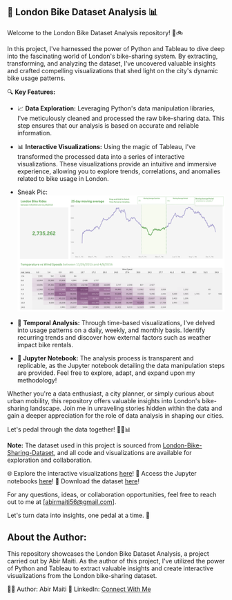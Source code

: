 ## 🚴 London Bike Dataset Analysis 📊

Welcome to the London Bike Dataset Analysis repository! 🌆🚲

In this project, I've harnessed the power of Python and Tableau to dive deep into the fascinating world of London's bike-sharing system. By extracting, transforming, and analyzing the dataset, I've uncovered valuable insights and crafted compelling visualizations that shed light on the city's dynamic bike usage patterns.

🔍 **Key Features:**
- 📈 **Data Exploration:** Leveraging Python's data manipulation libraries, I've meticulously cleaned and processed the raw bike-sharing data. This step ensures that our analysis is based on accurate and reliable information.

- 📊 **Interactive Visualizations:** Using the magic of Tableau, I've transformed the processed data into a series of interactive visualizations. These visualizations provide an intuitive and immersive experience, allowing you to explore trends, correlations, and anomalies related to bike usage in London.
- Sneak Pic: ![Dashboard Image](https://github.com/Abirgit44/London_Bike_Dataset_Analysis/blob/main/London%20Bike%20Rides%20Dashboard.png)

- 📅 **Temporal Analysis:** Through time-based visualizations, I've delved into usage patterns on a daily, weekly, and monthly basis. Identify recurring trends and discover how external factors such as weather impact bike rentals.

- 📝 **Jupyter Notebook:** The analysis process is transparent and replicable, as the Jupyter notebook detailing the data manipulation steps are provided. Feel free to explore, adapt, and expand upon my methodology!

Whether you're a data enthusiast, a city planner, or simply curious about urban mobility, this repository offers valuable insights into London's bike-sharing landscape. Join me in unraveling stories hidden within the data and gain a deeper appreciation for the role of data analysis in shaping our cities.

Let's pedal through the data together! 🚴‍♂️📊

**Note:** The dataset used in this project is sourced from [London-Bike-Sharing-Dataset](https://www.kaggle.com/datasets/hmavrodiev/london-bike-sharing-dataset), and all code and visualizations are available for exploration and collaboration.

🌐 Explore the interactive visualizations [here](https://public.tableau.com/app/profile/abir.maiti/viz/Bike_Analysis_Visualizations/LondonBikeRidesDashboard)!
📔 Access the Jupyter notebooks [here](https://github.com/Abirgit44/London_Bike_Dataset_Analysis/blob/main/London_Bike_Sharing_Analysis.ipynb)!
📁 Download the dataset [here](https://github.com/Abirgit44/London_Bike_Dataset_Analysis/blob/main/london_bikes_output.xlsx)!

For any questions, ideas, or collaboration opportunities, feel free to reach out to me at [abirmaiti56@gmail.com].

Let's turn data into insights, one pedal at a time. 🚀

## About the Author:
This repository showcases the London Bike Dataset Analysis, a project carried out by Abir Maiti. As the author of this project, I've utilized the power of Python and Tableau to extract valuable insights and create interactive visualizations from the London bike-sharing dataset.

👨‍💼 Author: Abir Maiti
🔗 LinkedIn: [Connect With Me](https://www.linkedin.com/in/abir-maiti-7584a0201/)

